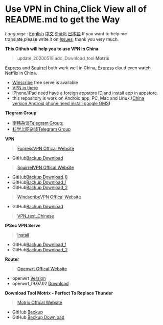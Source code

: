 # Use VPN in China,Click View all of README.md to get the Way  

*Language* : [English](https://github.com/yangqi0425/kexueshangwang/blob/master/README-EN.md)
             [中文](https://github.com/yangqi0425/kexueshangwang/edit/master/README.md) 
             [한국어](https://github.com/yangqi0425/kexueshangwang/blob/master/README-KR.md)
             [日本語](https://github.com/yangqi0425/kexueshangwang/blob/master/README-JP.md)
If you want to help me translate,please write it on [Issues](https://github.com/yangqi0425/kexueshangwang/issues), thank you very much.

**This Github will help you to use VPN in China** 
> update_20200519 add_Download_tool **Motrix**

[Express](https://www.expressvpn.com/) and [Squirrel](https://www.squirrelvpn.com/) both work well in China,   [Express](https://www.expressvpn.com/) cloud even watch Netflix in China. 
- [Winscribe](https://chn.windscribe.com/) free serve is available
- [VPN in there](https://github.com/yangqi0425/kexueshangwang/tree/master/VPN) 
- iPhone/iPad need have a foreign appstore ID,and install app in appstore.
- this repository is work on Android app, PC, Mac and Linux.([China version Android phone need install google GMS](https://github.com/yangqi0425/kexueshangwang/tree/master/%E8%B0%B7%E6%AD%8C%E6%A1%86%E6%9E%B6%E5%AE%89%E8%A3%85))

**Tlegram Group**
- [南韩杂谈Telegram Group:](https://t.me/South_Korea_Chat)  
- [科学上网杂谈Telegram Group](https://t.me/KeXueShangWangBa)  

**VPN**    
> [ExpressVPN Offical Website](https://www.expressvpn.com/)  
  - GitHub[Backup Download](https://github.com/yangqi0425/kexueshangwang/tree/master/VPN/ExpressVPN)

> [SquirrelVPN Offical Website](https://www.squirrelvpn.com/)
  - GitHub[Backup Download_0](https://github.com/yangqi0425/kexueshangwang/tree/master/VPN/SquirrelVPN)
  - GitHub[Backup Download_1](https://github.com/yangqi0425/download)  
  - GitHub[Backup Download_2](https://github.com/squirrelvpn/download/blob/master/README.md)  
  
> [WindscribeVPN Offical Website](https://chn.windscribe.com/)              
  - GitHub[Backup Download](https://github.com/yangqi0425/kexueshangwang/tree/master/VPN/Windscribe)
> [VPN_test_Chinese](https://10beasts.net/)  

**IPSec VPN Serve**
> [Install](https://github.com/yangqi0425/setup-ipsec-vpn/blob/master/README.md)  
  - GitHub[Backup Download_1](https://github.com/yangqi0425/setup-ipsec-vpn)  
  - GitHub[Backup Download_2](https://github.com/hwdsl2/setup-ipsec-vpn)


**Router**    
> [Openwrt Offical Website](https://openwrt.org/start?id=zh/start)
  - openwrt [Version](https://github.com/yangqi0425/openwrt/releases)  
  - openwrt_19.07.02 [Download](https://github.com/yangqi0425/openwrt/releases/tag/v19.07.2)  

**Download Tool Motrix - Perfect To Replace Thunder**  
> [Motrix Offical Website](https://motrix.app/)  
  - GitHub [Backup](https://github.com/yangqi0425/Motrix)  
  - GitHub [Backup Download](https://github.com/agalwood/Motrix/releases)
